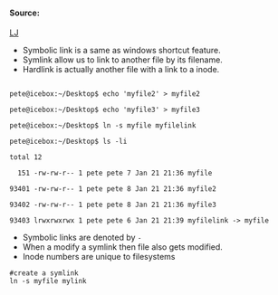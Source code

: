 #### Source:
[LJ](https://linuxjourney.com/lesson/symlinks)


* Symbolic link is a same as windows shortcut feature.
* Symlink allow us to link to another file by its filename.
* Hardlink is actually another file with a link to a inode.

```
  
pete@icebox:~/Desktop$ echo 'myfile2' > myfile2
  
pete@icebox:~/Desktop$ echo 'myfile3' > myfile3

pete@icebox:~/Desktop$ ln -s myfile myfilelink
  
pete@icebox:~/Desktop$ ls -li
  
total 12
  
  151 -rw-rw-r-- 1 pete pete 7 Jan 21 21:36 myfile
  
93401 -rw-rw-r-- 1 pete pete 8 Jan 21 21:36 myfile2
  
93402 -rw-rw-r-- 1 pete pete 8 Jan 21 21:36 myfile3
  
93403 lrwxrwxrwx 1 pete pete 6 Jan 21 21:39 myfilelink -> myfile
```


* Symbolic links are denoted by ``-``
* When a modify a symlink then file also gets modified.
* Inode numbers are unique to filesystems

```
#create a symlink
ln -s myfile mylink
```
